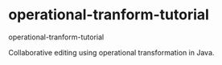 # operational-tranform-tutorial
operational-tranform-tutorial

Collaborative editing using operational transformation in Java.
